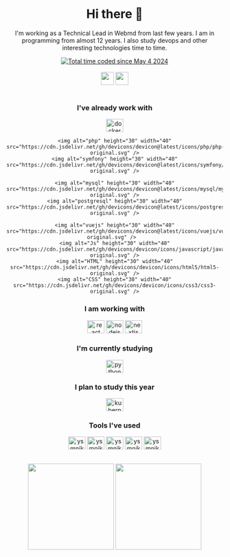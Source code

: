 <h1 align="center"> Hi there 👋 </h1> 

<p align="center">  I'm working as a Technical Lead in Webmd from last few years. I am in programming from almost 12 years. I also study devops and other interesting technologies time to time. </p>

<div align="center">
  <a href="https://wakatime.com/@38a2d40f-5cf0-4c37-9d9b-0bf9d4bdbffd"><img src="https://wakatime.com/badge/user/38a2d40f-5cf0-4c37-9d9b-0bf9d4bdbffd.svg" alt="Total time coded since May 4 2024" /></a>
</div>

<div align="center" style="display: inline_block"><br>
  <div align="center">
    <a href="https://www.linkedin.com/in/ysmnikhil/" target="_blank"> <img height="30" src="https://img.shields.io/badge/LinkedIn-%23333?style=for-the-badge&logo=linkedin&logoColor=white" target="_blank"></a>
    <a href = "https://dev.to/ysmnikhil"><img height="30" src="https://img.shields.io/badge/-Dev.to-%23333?style=for-the-badge&logo=devdotto&logoColor=white" target="_blank"></a> 
  </div>
</div>

<div align="center">
  <div style="display: inline_block"><br>
    <h3>I've already work with</h3>    
    <img alt="docker" height="30" width="40" src="https://cdn.jsdelivr.net/gh/devicons/devicon@latest/icons/docker/docker-original.svg" />

    <img alt="php" height="30" width="40" src="https://cdn.jsdelivr.net/gh/devicons/devicon@latest/icons/php/php-original.svg" />
    <img alt="symfony" height="30" width="40" src="https://cdn.jsdelivr.net/gh/devicons/devicon@latest/icons/symfony/symfony-original.svg" />
    
    <img alt="mysql" height="30" width="40" src="https://cdn.jsdelivr.net/gh/devicons/devicon@latest/icons/mysql/mysql-original.svg" />
    <img alt="postgresql" height="30" width="40" src="https://cdn.jsdelivr.net/gh/devicons/devicon@latest/icons/postgresql/postgresql-original.svg" />

    <img alt="vuejs" height="30" width="40" src="https://cdn.jsdelivr.net/gh/devicons/devicon@latest/icons/vuejs/vuejs-original.svg" />  
    <img alt="Js" height="30" width="40" src="https://cdn.jsdelivr.net/gh/devicons/devicon/icons/javascript/javascript-original.svg" />
    <img alt="HTML" height="30" width="40" src="https://cdn.jsdelivr.net/gh/devicons/devicon/icons/html5/html5-original.svg" />
    <img alt="CSS" height="30" width="40" src="https://cdn.jsdelivr.net/gh/devicons/devicon/icons/css3/css3-original.svg" />
  </div>

  <h3>I am working with</h3>
  <img alt="react" height="30" width="40" alt="ysmnikhil-ReactJS" height="30" width="40" src="https://cdn.jsdelivr.net/gh/devicons/devicon/icons/react/react-original.svg" />
  <img alt="nodejs" height="30" width="40" alt="ysmnikhil-NodeJS" height="30" width="40" src="https://cdn.jsdelivr.net/gh/devicons/devicon/icons/nodejs/nodejs-original.svg" />
  <img alt="nextjs" height="30" width="40" src="https://cdn.jsdelivr.net/gh/devicons/devicon@latest/icons/nextjs/nextjs-original.svg" />

  <h3>I'm currently studying</h3>  
  <img alt="python" height="30" width="40" src="https://cdn.jsdelivr.net/gh/devicons/devicon@latest/icons/python/python-original.svg" />
   
  <h3>I plan to study this year</h3>  
  <img alt="kubernetes" height="30" width="40" src="https://cdn.jsdelivr.net/gh/devicons/devicon@latest/icons/kubernetes/kubernetes-original.svg" />

  <h3>Tools I've used</h3>
  <img alt="ysmnikhil-GitHub" height="30" width="40" src="https://cdn.jsdelivr.net/gh/devicons/devicon/icons/github/github-original.svg" />
  <img alt="ysmnikhil-Git" height="30" width="40" src="https://cdn.jsdelivr.net/gh/devicons/devicon/icons/git/git-original.svg" />
  <img alt="ysmnikhil-GitLab" height="30" width="40" src="https://cdn.jsdelivr.net/gh/devicons/devicon/icons/gitlab/gitlab-original.svg" />
  <img alt="ysmnikhil-Jira" height="30" width="40" src="https://cdn.jsdelivr.net/gh/devicons/devicon/icons/jira/jira-original.svg" />
  <img alt="ysmnikhil-Notion" height="30" width="40" src="https://cdn.jsdelivr.net/gh/devicons/devicon/icons/notion/notion-original.svg" />
</div>
 
##
<div align="center" style="display: inline_block">
  <img height="200em" src="https://github-readme-stats.vercel.app/api?username=ysmnikhil&show_icons=true&theme=radical">
  <img height="200em" src="https://github-readme-stats.vercel.app/api/top-langs/?username=ysmnikhil&layout=donut&theme=radical">
</div>




